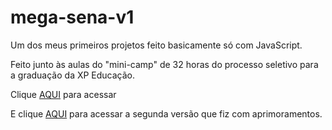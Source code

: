 # mega-sena-v1
 Um dos meus primeiros projetos feito basicamente só com JavaScript.


Feito junto às aulas do "mini-camp" de 32 horas do processo seletivo para a graduação da XP Educação.

Clique <a href="https://mega-senav1.netlify.app/">AQUI</a> para acessar

E clique <a href="https://github.com/Santzu-27/mega-sena-v2">AQUI</a> para acessar a segunda versão que fiz com aprimoramentos.